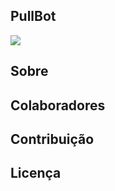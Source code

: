 ## PullBot

![](https://github.com/fga-eps-mds/MDS-2020-2-G2/blob/GitHub-Pages/imagens/logo.png)

## Sobre

## Colaboradores
## Contribuição

## Licença